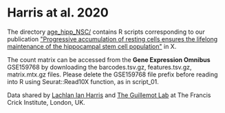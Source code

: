 # Harris at al. 2020
The directory [age_hipp_NSC/](age_hipp_NSC/) contains R scripts corresponding to our publication ["Progressive accumulation of resting cells ensures the lifelong maintenance of the hippocampal stem cell population"](doi) in X.

The count matrix can be accessed from the **Gene Expression Omnibus** GSE159768 by downloading the barcodes.tsv.gz, features.tsv.gz, matrix.mtx.gz files. Please delete the GSE159768 file prefix before reading into R using Seurat::Read10X function, as in script_01.

Data shared by [Lachlan Ian Harris](https://scholar.google.com/citations?user=LClbRoQAAAAJ&hl=en) and [The Guillemot Lab](https://www.crick.ac.uk/research/labs/francois-guillemot) at The Francis Crick Institute, London, UK.
